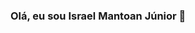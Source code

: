 ### Olá, eu sou Israel Mantoan Júnior 👋

<!--
**IsraelMantoanJr/IsraelMantoanJr** is a ✨ _special_ ✨ repository because its `README.md` (this file) appears on your GitHub profile.

Here are some ideas to get you started:

 🔭 I’m currently working on ...
 🌱 I’m currently learning HTML, CSS e JavaScript
 👯 I’m looking to collaborate on collaborate on awesome projects
**- 🤔 I’m looking for help with ...
**- 💬 Ask me about ...
**- 📫 How to reach me: israelmantoan@gmail.com
**- 😄 Pronouns: ...
- ⚡ Fun fact: ...
-->
